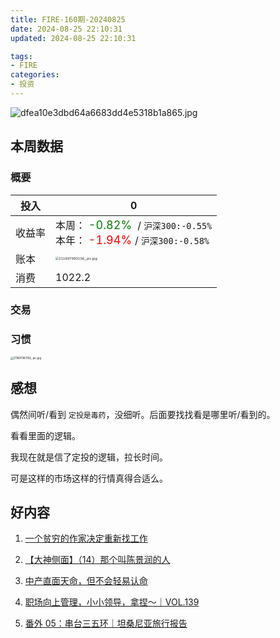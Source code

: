 ```yaml
---
title: FIRE-160期-20240825
date: 2024-08-25 22:10:31
updated: 2024-08-25 22:10:31

tags:
- FIRE
categories:
- 投资
---
```


![dfea10e3dbd64a6683dd4e5318b1a865.jpg](https://s2.loli.net/2024/08/25/1ebCGowRBxKfXpP.jpg)

## 本周数据

### 概要

| 投入   | 0                                                    |
| ------ | ------------------------------------------------------------ |
| 收益率 | 本周：<font color="green" size=4> -0.82% </font> / `沪深300:-0.55%`    <br />本年：<font color="red" size=4> -1.94% </font>/ `沪深300:-0.58%` |
| 账本   | <img src="https://s2.loli.net/2024/08/25/34ZnfA82a6peTJM.jpg" alt="211697983156_.pic.jpg" style="zoom:33%;" /> |
| 消费   | 1022.2                                            |

### 交易


### 习惯

<img src="https://s2.loli.net/2024/08/25/sEbSGlOxVKQiFCB.jpg" alt="211697983156_.pic.jpg" style="zoom:30%;" />

## 感想

偶然间听/看到 `定投是毒药`，没细听。后面要找找看是哪里听/看到的。

看看里面的逻辑。

我现在就是信了定投的逻辑，拉长时间。

可是这样的市场这样的行情真得合适么。


## 好内容

1. [一个贫穷的作家决定重新找工作](https://mp.weixin.qq.com/s/DpXQvEpNR_XHVPtWerwRmg)

2. [【大神侧面】（14）那个叫陈景润的人](https://www.xiaoyuzhoufm.com/episode/66c7d272c635225381ea787b)

3. [中产直面天命，但不会轻易认命](https://www.xiaoyuzhoufm.com/episode/66c77857ead5fc3792c5c9e3)

4. [职场向上管理，小小领导，拿捏～｜VOL.139](https://www.xiaoyuzhoufm.com/episode/66c1dcd8db5e6d6bf925141d)

5. [番外 05：串台三五环｜坦桑尼亚旅行报告](https://www.xiaoyuzhoufm.com/episode/66bc548133591c27beff6be6)
